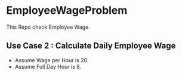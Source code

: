 # EmployeeWageProblem

This Repo check Employee Wage.

## Use Case 2 : Calculate Daily Employee Wage

- Assume Wage per Hour is 20.
- Assume Full Day Hour is 8.
